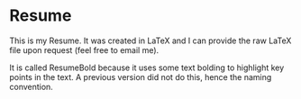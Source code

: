# Resume

This is my Resume. It was created in LaTeX and I can provide the raw LaTeX file upon request (feel free to email me).

It is called ResumeBold because it uses some text bolding to highlight key points in the text. A previous version did not do this, hence the naming convention.

